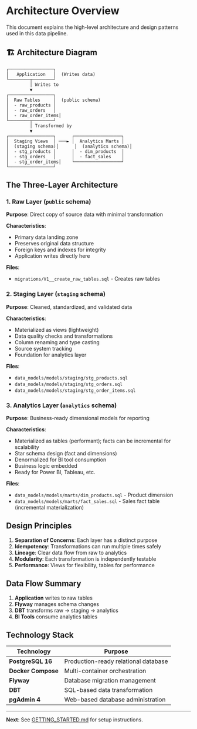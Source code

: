 # Architecture Overview

This document explains the high-level architecture and design patterns used in this data pipeline.

## 🏗️ Architecture Diagram

```
┌─────────────────┐
│   Application   │  (Writes data)
└────────┬────────┘
         │ Writes to
         ▼
┌─────────────────┐
│  Raw Tables     │  (public schema)
│  - raw_products │
│  - raw_orders   │
│  - raw_order_items│
└────────┬────────┘
         │ Transformed by
         ▼
┌─────────────────┐      ┌──────────────────┐
│  Staging Views  │ ───► │  Analytics Marts │
│  (staging schema)│      │  (analytics schema)│
│  - stg_products │      │  - dim_products  │
│  - stg_orders   │      │  - fact_sales    │
│  - stg_order_items│    └──────────────────┘
└─────────────────┘
```

## The Three-Layer Architecture

### 1. Raw Layer (`public` schema)
**Purpose**: Direct copy of source data with minimal transformation

**Characteristics**:
- Primary data landing zone
- Preserves original data structure
- Foreign keys and indexes for integrity
- Application writes directly here

**Files**:
- `migrations/V1__create_raw_tables.sql` - Creates raw tables

### 2. Staging Layer (`staging` schema)
**Purpose**: Cleaned, standardized, and validated data

**Characteristics**:
- Materialized as views (lightweight)
- Data quality checks and transformations
- Column renaming and type casting
- Source system tracking
- Foundation for analytics layer

**Files**:
- `data_models/models/staging/stg_products.sql`
- `data_models/models/staging/stg_orders.sql`
- `data_models/models/staging/stg_order_items.sql`

### 3. Analytics Layer (`analytics` schema)
**Purpose**: Business-ready dimensional models for reporting

**Characteristics**:
- Materialized as tables (performant); facts can be incremental for scalability
- Star schema design (fact and dimensions)
- Denormalized for BI tool consumption
- Business logic embedded
- Ready for Power BI, Tableau, etc.

**Files**:
- `data_models/models/marts/dim_products.sql` - Product dimension
- `data_models/models/marts/fact_sales.sql` - Sales fact table (incremental materialization)

## Design Principles

1. **Separation of Concerns**: Each layer has a distinct purpose
2. **Idempotency**: Transformations can run multiple times safely
3. **Lineage**: Clear data flow from raw to analytics
4. **Modularity**: Each transformation is independently testable
5. **Performance**: Views for flexibility, tables for performance

## Data Flow Summary

1. **Application** writes to raw tables
2. **Flyway** manages schema changes
3. **DBT** transforms raw → staging → analytics
4. **BI Tools** consume analytics tables

## Technology Stack

| Technology | Purpose |
|------------|---------|
| **PostgreSQL 16** | Production-ready relational database |
| **Docker Compose** | Multi-container orchestration |
| **Flyway** | Database migration management |
| **DBT** | SQL-based data transformation |
| **pgAdmin 4** | Web-based database administration |

---

**Next**: See [GETTING_STARTED.md](GETTING_STARTED.md) for setup instructions.

